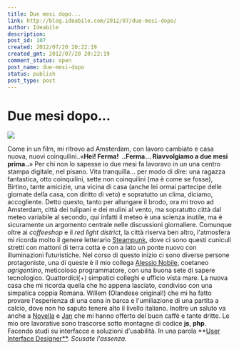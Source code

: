 ```yaml
---
title: Due mesi dopo...
link: http://blog.ideabile.com/2012/07/due-mesi-dopo/
author: Ideabile
description: 
post_id: 107
created: 2012/07/20 20:22:19
created_gmt: 2012/07/20 20:22:19
comment_status: open
post_name: due-mesi-dopo
status: publish
post_type: post
---
```


# Due mesi dopo...

![](/wp-content/uploads/2012/07/amsterdam.png)

Come in un film, mi ritrovo ad Amsterdam, con lavoro cambiato e casa nuova, nuovi coinquilini..«**Hei! Ferma!  ..Ferma... Riavvolgiamo a due mesi prima..**» Per chi non lo sapesse io due mesi fa lavoravo in un una centro stampa digitale, nel pisano. Vita tranquilla... per modo di dire: una ragazza fantastica, otto coinquilini, sette non coinquilini (ma è come se fosse), Birtino, tante amicizie, una vicina di casa (anche lei ormai partecipe delle giornate della casa, con diritto di veto) e sopratutto un clima, diciamo, accogliente. Detto questo, tanto per allungare il brodo, ora mi trovo ad Amsterdam, città dei tulipani e dei mulini al vento, ma sopratutto città dal meteo variabile al secondo, qui infatti il meteo è una scienza inutile, ma è sicuramente un argomento centrale nelle discussioni giornaliere. Comunque oltre ai _coffeeshop_ e il _red light district_, la città riserva ben altro, l'atmosfera mi ricorda molto il genere letterario [Steampunk](http://it.wikipedia.org/wiki/Steampunk), dove ci sono questi cuniculi stretti con mattoni di terra cotta e con a lato un ponte nuovo con illuminazioni futuristiche. Nel corso di questo inizio ci sono diverse persone protagoniste, una di queste è il mio collega [Alessio Nobile](http://www.netziro.it/), coetaneo _agrigentino_, meticoloso programmatore, con una buona sete di sapere tecnologico. Quattordici(+) simpatici colleghi e ufficio vista mare. La nuova casa che mi ricorda quella che ho appena lasciato, condiviso con una simpatica coppia Romana. Willem (Olandese original!) che mi ha fatto provare l'esperienza di una cena in barca e l'umiliazione di una partita a calcio, dove non ho saputo tenere alto il livello italiano. Inoltre un saluto va anche a [Novella](http://www.thebluesheep.net/) e [Jan](http://www.jwsphoto.com) che mi hanno offerto del buon caffè e tante dritte. Le mio ore lavorative sono trascorse sotto montagne di codice **js**, **php**. Facendo studi su interfacce e soluzioni d'usabilità. In una parola **[User Interface Designer**](http://it.wikipedia.org/wiki/Interfaccia_utente). _Scusate l'assenza._
